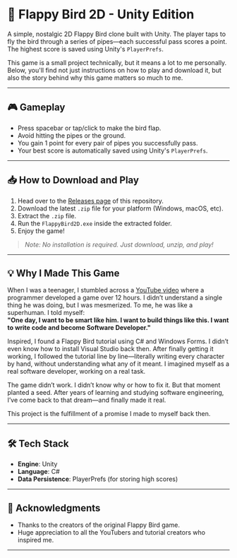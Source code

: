 # 🐤 Flappy Bird 2D - Unity Edition

A simple, nostalgic 2D Flappy Bird clone built with Unity. The player taps to fly the bird through a series of pipes—each successful pass scores a point. The highest score is saved using Unity's `PlayerPrefs`.

This game is a small project technically, but it means a lot to me personally. Below, you'll find not just instructions on how to play and download it, but also the story behind why this game matters so much to me.

---

## 🎮 Gameplay

- Press spacebar or tap/click to make the bird flap.
- Avoid hitting the pipes or the ground.
- You gain 1 point for every pair of pipes you successfully pass.
- Your best score is automatically saved using Unity's `PlayerPrefs`.

---

## 📥 How to Download and Play

1. Head over to the [Releases page](https://github.com/YOUR_USERNAME/YOUR_REPO/releases) of this repository.
2. Download the latest `.zip` file for your platform (Windows, macOS, etc).
3. Extract the `.zip` file.
4. Run the `FlappyBird2D.exe` inside the extracted folder.
5. Enjoy the game!

> _Note: No installation is required. Just download, unzip, and play!_

---

## 💡 Why I Made This Game

When I was a teenager, I stumbled across a [YouTube video](https://www.youtube.com/watch?v=wDIQ17T3sRk&t=41818s&pp=ygUJMTIgY29kaW5n) where a programmer developed a game over 12 hours. I didn’t understand a single thing he was doing, but I was mesmerized. To me, he was like a superhuman. I told myself:  
**"One day, I want to be smart like him. I want to build things like this. I want to write code and become Software Developer."**

Inspired, I found a Flappy Bird tutorial using C# and Windows Forms. I didn’t even know how to install Visual Studio back then. After finally getting it working, I followed the tutorial line by line—literally writing every character by hand, without understanding what any of it meant. I imagined myself as a real software developer, working on a real task.

The game didn’t work. I didn’t know why or how to fix it. But that moment planted a seed. After years of learning and studying software engineering, I’ve come back to that dream—and finally made it real.

This project is the fulfillment of a promise I made to myself back then.

---

## 🛠️ Tech Stack

- **Engine**: Unity
- **Language**: C#
- **Data Persistence**: PlayerPrefs (for storing high scores)

---

## 🙌 Acknowledgments

- Thanks to the creators of the original Flappy Bird game.
- Huge appreciation to all the YouTubers and tutorial creators who inspired me.

---
